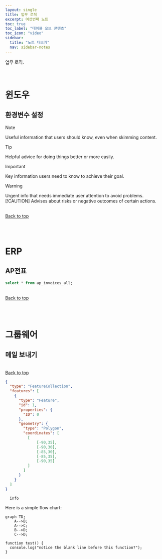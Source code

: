 ```yaml
---
layout: single
title: 업무 로직
excerpt: 여섯번째 노트
toc: true
toc_label: "테이블 오브 콘텐츠"
toc_icon: "video"
sidebar:
  title: "노트 더보기"
  nav: sidebar-notes
---
```


업무 로직.
<br><br><br>
# 윈도우
## 환경변수 설정
> [!NOTE]
> Useful information that users should know, even when skimming content.

> [!TIP]
> Helpful advice for doing things better or more easily.

> [!IMPORTANT]
> Key information users need to know to achieve their goal.

> [!WARNING]
> Urgent info that needs immediate user attention to avoid problems.
> [!CAUTION]
> Advises about risks or negative outcomes of certain actions.
<br>
<a href="#" class="btn btn--success">Back to top</a>
<br>

<br><br>
# ERP
## AP전표
```sql
select * from ap_invoices_all;
```
<br>
<a href="#" class="btn btn--success">Back to top</a>
<br>

<br><br>
# 그룹웨어
## 메일 보내기
<br>
<a href="#" class="btn btn--success">Back to top</a>
<br>




```geojson
{
  "type": "FeatureCollection",
  "features": [
    {
      "type": "Feature",
      "id": 1,
      "properties": {
        "ID": 0
      },
      "geometry": {
        "type": "Polygon",
        "coordinates": [
          [
              [-90,35],
              [-90,30],
              [-85,30],
              [-85,35],
              [-90,35]
          ]
        ]
      }
    }
  ]
}
```

```mermaid
  info
```
Here is a simple flow chart:

```mermaid
graph TD;
    A-->B;
    A-->C;
    B-->D;
    C-->D;
```

```
function test() {
  console.log("notice the blank line before this function?");
}
```
